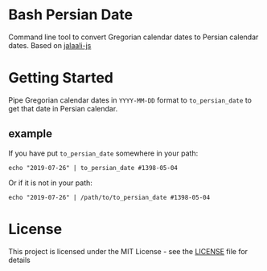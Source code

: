 # Bash Persian Date
Command line tool to convert Gregorian calendar dates to Persian calendar dates. Based on [jalaali-js](https://github.com/jalaali/jalaali-js)

# Getting Started
Pipe Gregorian calendar dates in `YYYY-MM-DD` format to `to_persian_date` to get that date in Persian calendar.

## example
If you have put `to_persian_date` somewhere in your path:
```shell
echo "2019-07-26" | to_persian_date #1398-05-04
```
Or if it is not in your path:
```shell
echo "2019-07-26" | /path/to/to_persian_date #1398-05-04
```

# License
This project is licensed under the MIT License - see the [LICENSE](LICENSE) file for details

